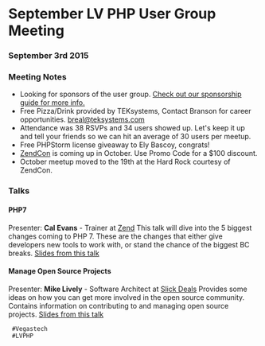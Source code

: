 <!--
'Cal Evans', 'Mike Lively', 'PHP 7', 'Managing open source projects'
-->
# September LV PHP User Group Meeting

### September 3rd 2015 

### Meeting Notes
* Looking for sponsors of the user group. [Check out our sponsorship guide for more info.](http://lvphp.org/media/PHPSponsorGudie.pdf)
* Free Pizza/Drink provided by TEKsystems, Contact Branson for career opportunities. breal@teksystems.com
* Attendance was 38 RSVPs and 34 users showed up. Let's keep it up and tell your friends so we can hit an average of 30 users per meetup.
* Free PHPStorm license giveaway to Ely Bascoy, congrats!
* [ZendCon](https://zendcon.com) is coming up in October. Use Promo Code  for a $100 discount.
* October meetup moved to the 19th at the Hard Rock courtesy of ZendCon. 

### Talks

#### PHP7
Presenter: **Cal Evans** - Trainer at [Zend](http://www.zend.com/)
This talk will dive into the 5 biggest changes coming to PHP 7.
These are the changes that either give developers new tools to work with, or stand the chance of the biggest BC breaks.
[Slides from this talk](https://cals-talks.s3.amazonaws.com/php7_the_big_5.pdf)

#### Manage Open Source Projects
Presenter: **Mike Lively** - Software Architect at [Slick Deals](http://www.slickdeals.net/)
Provides some ideas on how you can get more involved in the open source community.
Contains information on contributing to and managing open source projects.
[Slides from this talk](http://www.slideshare.net/mjlivelyjr/contributing-to-open-source-software)

```
 #Vegastech
 #LVPHP
```